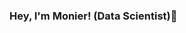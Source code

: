 ### Hey, I'm Monier! (Data Scientist)👋

<!--
**marcelomonier/marcelomonier** is a ✨ _special_ ✨ repository because its `README.md` (this file) appears on your GitHub profile.

- :technologist: Professor at [IFMA](https://portal.ifma.edu.br)
- :technologist: Data Scientist and Co-founder at BetaDev
- :brazil: From Maranhão
- :notebook: I like to write about technology on [Linkedin](https://www.linkedin.com/in/marcelo-monier-jr-ba422944/)
- :two_hearts: In love with Python, PySpark and Docker
- :seedling: Learning more about Machine Learning, Cloud Architecture and Clean Code

